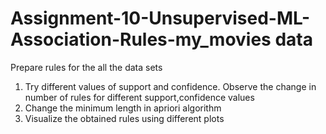 # Assignment-10-Unsupervised-ML-Association-Rules-my_movies data

Prepare rules for the all the data sets 
1) Try different values of support and confidence. Observe the change in number of rules for different support,confidence values
2) Change the minimum length in apriori algorithm
3) Visualize the obtained rules using different plots 

